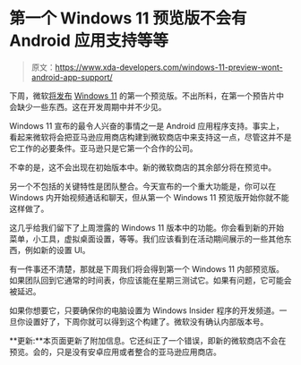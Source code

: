 # 第一个 Windows 11 预览版不会有 Android 应用支持等等

> 原文：<https://www.xda-developers.com/windows-11-preview-wont-android-app-support/>

下周，微软[将发布](https://www.xda-developers.com/windows-11-is-coming-to-windows-insiders-next-week/) [Windows 11](https://www.xda-developers.com/windows-11/) 的第一个预览版。不出所料，在第一个预告片中会缺少一些东西。这在开发周期中并不少见。

Windows 11 宣布的最令人兴奋的事情之一是 Android 应用程序支持。事实上，看起来微软将会把亚马逊应用商店构建到微软商店中来支持这一点，尽管这并不是它工作的必要条件。亚马逊只是它第一个合作的公司。

不幸的是，这不会出现在初始版本中。新的微软商店的其余部分将在预览中。

另一个不包括的关键特性是团队整合。今天宣布的一个重大功能是，你可以在 Windows 内开始视频通话和聊天，但从第一个 Windows 11 预览版开始你就不能这样做了。

这几乎给我们留下了上周泄露的 Windows 11 版本中的功能。你会看到新的开始菜单，小工具，虚拟桌面设置，等等。我们应该看到在活动期间展示的一些其他东西，例如新的设置 UI。

有一件事还不清楚，那就是下周我们将会得到第一个 Windows 11 内部预览版。如果团队回到它通常的时间表，你应该能在星期三测试它。如果有问题，它可能会被延迟。

如果你想要它，只要确保你的电脑设置为 Windows Insider 程序的开发频道。一旦你设置好了，下周你就可以得到这个构建了。微软没有确认内部版本号。

**更新:**本页面更新了附加信息。它还纠正了一个错误，即新的微软商店不会在预览。会的，只是没有安卓应用或者整合的亚马逊应用商店。